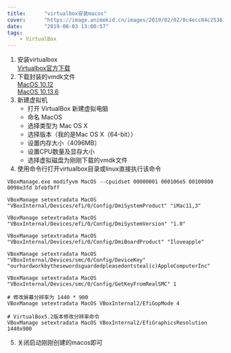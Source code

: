```yaml
---
title:      "virtualbox安装macos"
cover:      "https://image.animekid.cn/images/2019/02/02/8c4ecc84c25361cca5b2e12a6ef6d405.md.png"
date:       "2019-08-03 13:00:57"
tags:
    - VirtualBox
---
```


1. 安装virtualbox  
[Virtualbox官方下载](https://www.virtualbox.org/wiki/Downloads)  
2. 下载封装的vmdk文件  
[MacOS 10.12](https://drive.google.com/file/d/0Bx7BAMlD-ZOQTEpoVTF0Q0NpOVU/view?usp=sharing)  
[MacOS 10.13.6](https://drive.google.com/file/d/1LvnciaiQ6wbKoLzi46Usv1NU5mh6DwBG/view?usp=drive_open)  
3. 新建虚拟机  
    * 打开 VirtualBox 新建虚拟电脑
    * 命名 MacOS
    * 选择类型为 Mac OS X
    * 选择版本（我的是Mac OS X（64-bit））
    * 设置内存大小（4096MB）
    * 设置CPU数量及显存大小
    * 选择虚拟磁盘为刚刚下载的vmdk文件
4. 使用命令行打开virtualbox目录或linux直接执行该命令  
```shell
VBoxManage.exe modifyvm MacOS --cpuidset 00000001 000106e5 00100800 0098e3fd bfebfbff

VBoxManage setextradata MacOS "VBoxInternal/Devices/efi/0/Config/DmiSystemProduct" "iMac11,3"

VBoxManage setextradata MacOS "VBoxInternal/Devices/efi/0/Config/DmiSystemVersion" "1.0"

VBoxManage setextradata MacOS "VBoxInternal/Devices/efi/0/Config/DmiBoardProduct" "Iloveapple"

VBoxManage setextradata MacOS "VBoxInternal/Devices/smc/0/Config/DeviceKey" "ourhardworkbythesewordsguardedpleasedontsteal(c)AppleComputerInc"

VBoxManage setextradata MacOS "VBoxInternal/Devices/smc/0/Config/GetKeyFromRealSMC" 1

# 修改屏幕分辨率为 1440 * 900
VBoxManage setextradata MacOS VBoxInternal2/EfiGopMode 4

# VirtualBox5.2版本修改分辨率命令
VBoxManage setextradata MacOS VBoxInternal2/EfiGraphicsResolution 1440x900
```
5. 关闭启动刚刚创建的macos即可